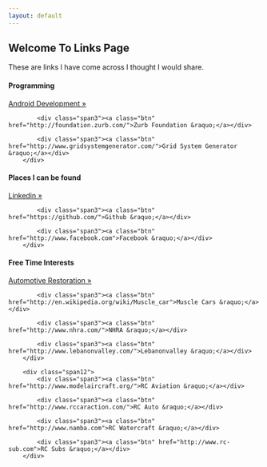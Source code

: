 ```yaml
---
layout: default
---
```


<h2>Welcome To Links Page</h2>
<p>These are links I have come across I thought I would share.</p>


<div class="row">
		<h4>Programming</h4>
		<div class="span12">
			<div class="span3"><a class="btn" href="http://developer.android.com/index.html">Android Development &raquo;</a></div>

			<div class="span3"><a class="btn" href="http://foundation.zurb.com/">Zurb Foundation &raquo;</a></div>

			<div class="span3"><a class="btn" href="http://www.gridsystemgenerator.com/">Grid System Generator &raquo;</a></div>
		</div>
</div>


<div class="row">
		<h4>Places I can be found</h4>
		<div class="span12">
			<div class="span3"><a class="btn" href="http://www.linkedin.com">Linkedin &raquo;</a></div>

			<div class="span3"><a class="btn" href="https://github.com/">Github &raquo;</a></div>

			<div class="span3"><a class="btn" href="http://www.facebook.com">Facebook &raquo;</a></div>
		</div>
</div>

<div class="row">
		<h4>Free Time Interests</h4>
		<div class="span12">
			<div class="span3"><a class="btn" href="http://en.wikipedia.org/wiki/Automotive_restoration">Automotive Restoration &raquo;</a></div>

			<div class="span3"><a class="btn" href="http://en.wikipedia.org/wiki/Muscle_car">Muscle Cars &raquo;</a></div>

			<div class="span3"><a class="btn" href="http://www.nhra.com/">NHRA &raquo;</a></div>

			<div class="span3"><a class="btn" href="http://www.lebanonvalley.com/">Lebanonvalley &raquo;</a></div>
		</div>

		<div class="span12">
			<div class="span3"><a class="btn" href="http://www.modelaircraft.org/">RC Aviation &raquo;</a></div>

			<div class="span3"><a class="btn" href="http://www.rccaraction.com/">RC Auto &raquo;</a></div>

			<div class="span3"><a class="btn" href="http://www.namba.com">RC Watercraft &raquo;</a></div>

			<div class="span3"><a class="btn" href="http://www.rc-sub.com">RC Subs &raquo;</a></div>
		</div>		
</div>